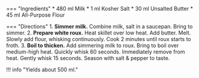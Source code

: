 === "Ingredients"
    * 480 ml Milk
    * 1 ml Kosher Salt
    * 30 ml Unsalted Butter
    * 45 ml All-Purpose Flour

=== "Directions"
    1. **Simmer milk.** Combine milk, salt in a saucepan. Bring to simmer.
    2. **Prepare white roux.** Heat skillet over low heat. Add butter. Melt. Slowly add flour, whisking continuously. Cook 2 minutes until roux starts to froth.
    3. **Boil to thicken.** Add simmering milk to roux. Bring to boil over medium-high heat. Quickly whisk 60 seconds. Immediately remove from heat. Gently whisk 15 seconds. Season with salt & pepper to taste.


!!! info "Yields about 500 ml."

[^1]: {{ cite.child_french_cooking }} Accessed May 2020.
